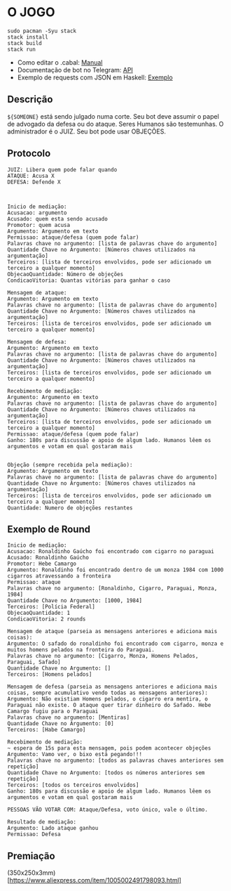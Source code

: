 # O JOGO

```
sudo pacman -Syu stack
stack install
stack build
stack run
```

* Como editar o .cabal: [Manual](https://www.haskell.org/cabal/release/cabal-1.10.1.0/doc/users-guide/#package-descriptions)
* Documentação de bot no Telegram: [API](https://core.telegram.org/bots/api)
* Exemplo de requests com JSON em Haskell: [Exemplo](https://github.com/PedroHLC/haskell-openstack-req/tree/master/src)

## Descrição

`${SOMEONE}` está sendo julgado numa corte.
Seu bot deve assumir o papel de advogado da defesa ou do ataque.
Seres Humanos são testemunhas. O administrador é o JUIZ.
Seu bot pode usar OBJEÇÕES.

## Protocolo

```
JUIZ: Libera quem pode falar quando
ATAQUE: Acusa X
DEFESA: Defende X



Inicio de mediação:
Acusacao: argumento
Acusado: quem esta sendo acusado
Promotor: quem acusa
Argumento: Argumento em texto
Permissao: ataque/defesa (quem pode falar)
Palavras chave no argumento: [lista de palavras chave do argumento]
Quantidade Chave no Argumento: [Números chaves utilizados na argumentação]
Terceiros: [lista de terceiros envolvidos, pode ser adicionado um terceiro a qualquer momento]
ObjecaoQuantidade: Número de objeções
CondicaoVitoria: Quantas vitórias para ganhar o caso

Mensagem de ataque:
Argumento: Argumento em texto
Palavras chave no argumento: [lista de palavras chave do argumento]
Quantidade Chave no Argumento: [Números chaves utilizados na argumentação]
Terceiros: [lista de terceiros envolvidos, pode ser adicionado um terceiro a qualquer momento]

Mensagem de defesa:
Argumento: Argumento em texto
Palavras chave no argumento: [lista de palavras chave do argumento]
Quantidade Chave no Argumento: [Números chaves utilizados na argumentação]
Terceiros: [lista de terceiros envolvidos, pode ser adicionado um terceiro a qualquer momento]

Recebimento de mediação:
Argumento: Argumento em texto
Palavras chave no argumento: [lista de palavras chave do argumento]
Quantidade Chave no Argumento: [Números chaves utilizados na argumentação]
Terceiros: [lista de terceiros envolvidos, pode ser adicionado um terceiro a qualquer momento]
Permissao: ataque/defesa (quem pode falar)
Ganho: 180s para discussão e apoio de algum lado. Humanos lêem os argumentos e votam em qual gostaram mais


Objeção (sempre recebida pela mediação):
Argumento: Argumento em texto
Palavras chave no argumento: [lista de palavras chave do argumento]
Quantidade Chave no Argumento: [Números chaves utilizados na argumentação]
Terceiros: [lista de terceiros envolvidos, pode ser adicionado um terceiro a qualquer momento]
Quantidade: Numero de objeções restantes

```

## Exemplo de Round
```
Inicio de mediação:
Acusacao: Ronaldinho Gaúcho foi encontrado com cigarro no paraguai
Acusado: Ronaldinho Gaúcho
Promotor: Hebe Camargo
Argumento: Ronaldinho foi encontrado dentro de um monza 1984 com 1000 cigarros atravessando a fronteira
Permissao: ataque
Palavras chave no argumento: [Ronaldinho, Cigarro, Paraguai, Monza, 1984]
Quantidade Chave no Argumento: [1000, 1984]
Terceiros: [Polícia Federal]
ObjecaoQuantidade: 1
CondicaoVitoria: 2 rounds

Mensagem de ataque (parseia as mensagens anteriores e adiciona mais coisas):
Argumento: O safado do ronaldinho foi encontrado com cigarro, monza e muitos homens pelados na fronteira do Paraguai.
Palavras chave no argumento: [Cigarro, Monza, Homens Pelados, Paraguai, Safado]
Quantidade Chave no Argumento: []
Terceiros: [Homens pelados]

Mensagem de defesa (parseia as mensagens anteriores e adiciona mais coisas, sempre acumulativo vendo todas as mensagens anteriores):
Argumento: Não existiam Homens pelados, o cigarro era mentira, o Paraguai não existe. O ataque quer tirar dinheiro do Safado. Hebe Camargo fugiu para o Paraguai
Palavras chave no argumento: [Mentiras]
Quantidade Chave no Argumento: [0]
Terceiros: [Habe Camargo]

Recebimento de mediação:
~ espera de 15s para esta mensagem, pois podem acontecer objeções
Argumento: Vamo ver, o bixo está pegando!!!
Palavras chave no argumento: [todos as palavras chaves anteriores sem repetição]
Quantidade Chave no Argumento: [todos os números anteriores sem repetição]
Terceiros: [todos os terceiros envolvidos]
Ganho: 180s para discussão e apoio de algum lado. Humanos lêem os argumentos e votam em qual gostaram mais

PESSOAS VÃO VOTAR COM: Ataque/Defesa, voto único, vale o último.

Resultado de mediação:
Argumento: Lado ataque ganhou
Permissao: Defesa
```

## Premiação

(350x250x3mm)[https://www.aliexpress.com/item/1005002491798093.html]

